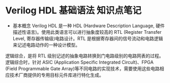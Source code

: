 # Verilog HDL 基础语法 知识点笔记

- 基本概念
Verilog HDL 是一种 HDL (Hardware Description Language, 硬件描述性语言)。使用此类语言可以进行抽象度较高的 RTL (Register Transfer Level, 寄存器传输级)电路设计。RTL 是根据寄存器间的信号流动和电路逻辑来记述电路动作的一种设计模型。

逻辑综合，是将 RTL 级别记述的抽象电路转换到门电路级别的电路网表的过程。逻辑综合时，针对 ASIC (Application Specific Integrated Circult)、FPGA (Field Programmable Gate Array)等不同电路的实现技术，需要使用这些电路相应技术厂商提供的专用目标元件库进行特化生成。
